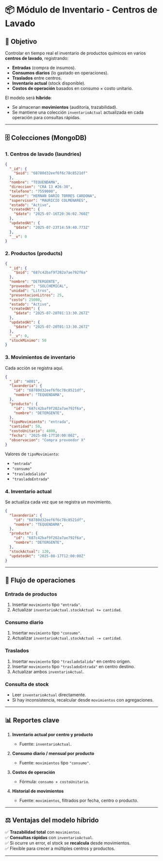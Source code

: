 
# 📦 Módulo de Inventario - Centros de Lavado

## 🎯 Objetivo
Controlar en tiempo real el inventario de productos químicos en varios **centros de lavado**, registrando:

- **Entradas** (compra de insumos).  
- **Consumos diarios** (lo gastado en operaciones).  
- **Traslados** entre centros.  
- **Inventario actual** (stock disponible).  
- **Costos de operación** basados en consumo × costo unitario.  

El modelo será **híbrido**:  
- Se almacenan **movimientos** (auditoría, trazabilidad).  
- Se mantiene una colección `inventarioActual` actualizada en cada operación para consultas rápidas.

---

## 🗄️ Colecciones (MongoDB)

### 1. Centros de lavado (laundries)
```json
{
  "_id": {
    "$oid": "68780d32eef6f6c78c8521df"
  },
  "nombre": "TEQUENDAMA",
  "direccion": "CRA 13 #26-30",
  "telefono": "7559000",
  "asesor": "HERNAN DARIO TORRES CARDONA",
  "supervisor": "MAURICIO COLMENARES",
  "estado": "Activo",
  "createdAt": {
    "$date": "2025-07-16T20:36:02.760Z"
  },
  "updatedAt": {
    "$date": "2025-07-23T14:59:40.773Z"
  },
  "__v": 0
}
```

### 2. Productos (products)
```json
{
  "_id": {
    "$oid": "687c42baf9f202a7ae792f6a"
  },
  "nombre": "DETERGENTE",
  "proveedor": "SOLCHEMICAL",
  "unidad": "Litros",
  "presentacionLitros": 25,
  "costo": 25000,
  "estado": "Activo",
  "createdAt": {
    "$date": "2025-07-20T01:13:30.267Z"
  },
  "updatedAt": {
    "$date": "2025-07-20T01:13:30.267Z"
  },
  "__v": 0,
  "stockMinimo": 50
}
```

### 3. Movimientos de inventario
Cada acción se registra aquí.

```json
{
  "_id": "m001",
  "lavanderia": {
    "id": "68780d32eef6f6c78c8521df",
    "nombre": "TEQUENDAMA",
  },
  "producto": {
    "id": "687c42baf9f202a7ae792f6a",
    "nombre": "DETERGENTE",
  },
  "tipoMovimiento": "entrada", 
  "cantidad": 50,
  "costoUnitario": 4800,
  "fecha": "2025-08-17T10:00:00Z",
  "observacion": "Compra proveedor X"
}
```

Valores de `tipoMovimiento`:
- `"entrada"`
- `"consumo"`
- `"trasladoSalida"`
- `"trasladoEntrada"`

### 4. Inventario actual
Se actualiza cada vez que se registra un movimiento.

```json
{
  "lavanderia": {
    "id": "68780d32eef6f6c78c8521df",
    "nombre": "TEQUENDAMA",
  },
  "producto": {
    "id": "687c42baf9f202a7ae792f6a",
    "nombre": "DETERGENTE",
  },
  "stockActual": 120,
  "updatedAt": "2025-08-17T12:00:00Z"
}
```

---

## 🔄 Flujo de operaciones

### Entrada de productos
1. Insertar `movimiento` tipo `"entrada"`.
2. Actualizar `inventarioActual.stockActual += cantidad`.

### Consumo diario
1. Insertar `movimiento` tipo `"consumo"`.
2. Actualizar `inventarioActual.stockActual -= cantidad`.

### Traslados
1. Insertar `movimiento` tipo `"trasladoSalida"` en centro origen.  
2. Insertar `movimiento` tipo `"trasladoEntrada"` en centro destino.  
3. Actualizar ambos `inventarioActual`.

### Consulta de stock
- Leer `inventarioActual` directamente.  
- Si hay inconsistencia, recalcular desde `movimientos` con agregaciones.

---

## 📊 Reportes clave

1. **Inventario actual por centro y producto**  
   - Fuente: `inventarioActual`.  

2. **Consumo diario / mensual por producto**  
   - Fuente: `movimientos` tipo `"consumo"`.  

3. **Costos de operación**  
   - Fórmula: `consumo × costoUnitario`.  

4. **Historial de movimientos**  
   - Fuente: `movimientos`, filtrados por fecha, centro o producto.  

---

## ⚖️ Ventajas del modelo híbrido
✅ **Trazabilidad total** con `movimientos`.  
✅ **Consultas rápidas** con `inventarioActual`.  
✅ Si ocurre un error, el stock se **recalcula** desde movimientos.  
✅ Flexible para crecer a múltiples centros y productos.  

---